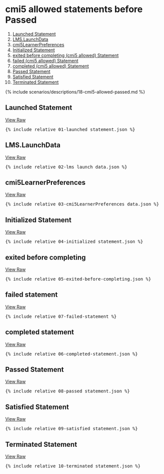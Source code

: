 ---
---

# cmi5 allowed statements before Passed

1. [Launched Statement](#launched-statement)
1. [LMS.LaunchData](#lmslaunchdata)
1. [cmi5LearnerPreferences](#cmi5learnerpreferences)
1. [Initialized Statement](#initialized-statement)
1. [exited before completing (cmi5 allowed) Statement](#exited-before-completing)
1. [failed (cmi5 allowed) Statement](#failed-statement)
1. [completed (cmi5 allowed) Statement](#completed-statement)
1. [Passed Statement](#passed-statement)
1. [Satisfied Statement](#satisfied-statement)
1. [Terminated Statement](#terminated-statement)

{% include scenarios/descriptions/18-cmi5-allowed-passed.md %}

## Launched Statement

[View Raw](01-launched_statement.json)

<pre>
{% include_relative 01-launched_statement.json %}
</pre>

## LMS.LaunchData

[View Raw](02-lms_launch_data.json)

<pre>
{% include_relative 02-lms_launch_data.json %}
</pre>

## cmi5LearnerPreferences

[View Raw](03-cmi5LearnerPreferences_data.jsonn)

<pre>
{% include_relative 03-cmi5LearnerPreferences_data.json %}
</pre>

## Initialized Statement

[View Raw](04-initialized_statement.json)

<pre>
{% include_relative 04-initialized_statement.json %}
</pre>

## exited before completing

[View Raw](05-exited-before-completing.json)

<pre>
{% include_relative 05-exited-before-completing.json %}
</pre>

## failed statement

[View Raw](07-failed-statement.json)

<pre>
{% include_relative 07-failed-statement %}
</pre>

## completed statement

[View Raw](06-completed-statement.json)

<pre>
{% include_relative 06-completed-statement.json %}
</pre>

## Passed Statement

[View Raw](08-passed_statement.json)

<pre>
{% include_relative 08-passed_statement.json %}
</pre>

## Satisfied Statement

[View Raw](09-satisfied_statement.json)

<pre>
{% include_relative 09-satisfied_statement.json %}
</pre>

## Terminated Statement

[View Raw](10-terminated_statement.json)

<pre>
{% include_relative 10-terminated_statement.json %}
</pre>

